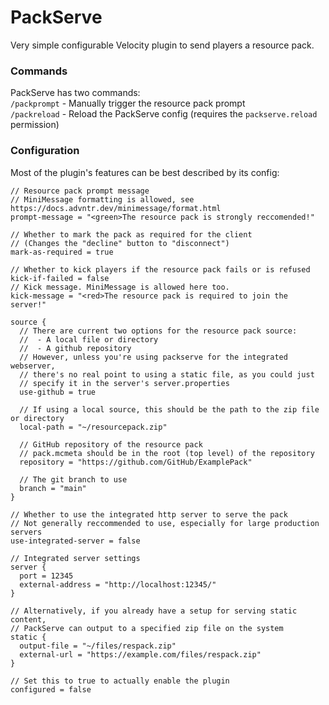 # PackServe
Very simple configurable Velocity plugin to send players a resource pack.

### Commands
PackServe has two commands:  
`/packprompt` - Manually trigger the resource pack prompt  
`/packreload` - Reload the PackServe config (requires the `packserve.reload` permission)
### Configuration
Most of the plugin's features can be best described by its config:
```hocon
// Resource pack prompt message
// MiniMessage formatting is allowed, see https://docs.advntr.dev/minimessage/format.html
prompt-message = "<green>The resource pack is strongly reccomended!"

// Whether to mark the pack as required for the client
// (Changes the "decline" button to "disconnect")
mark-as-required = true

// Whether to kick players if the resource pack fails or is refused
kick-if-failed = false
// Kick message. MiniMessage is allowed here too.
kick-message = "<red>The resource pack is required to join the server!"

source {
  // There are current two options for the resource pack source:
  //  - A local file or directory
  //  - A github repository
  // However, unless you're using packserve for the integrated webserver,
  // there's no real point to using a static file, as you could just
  // specify it in the server's server.properties
  use-github = true

  // If using a local source, this should be the path to the zip file or directory
  local-path = "~/resourcepack.zip"

  // GitHub repository of the resource pack
  // pack.mcmeta should be in the root (top level) of the repository
  repository = "https://github.com/GitHub/ExamplePack"

  // The git branch to use
  branch = "main"
}

// Whether to use the integrated http server to serve the pack
// Not generally reccommended to use, especially for large production servers
use-integrated-server = false

// Integrated server settings
server {
  port = 12345
  external-address = "http://localhost:12345/"
}

// Alternatively, if you already have a setup for serving static content,
// PackServe can output to a specified zip file on the system
static {
  output-file = "~/files/respack.zip"
  external-url = "https://example.com/files/respack.zip"
}

// Set this to true to actually enable the plugin
configured = false
```